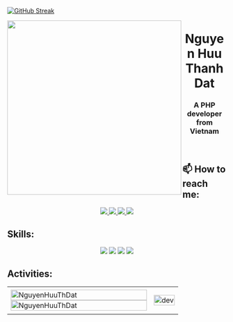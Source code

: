 [![GitHub Streak](https://github-readme-streak-stats.herokuapp.com?user=NguyenHuuThDat&theme=dracula&locale=vi)](https://git.io/streak-stats)

<img align="left" width="400" src="https://github.githubassets.com/images/modules/profile/profile-first-repo.svg">
<h1 align="center">Nguyen Huu Thanh Dat</h1>
<p align="center">
  <h3 align="center">A PHP developer from Vietnam</h3>
</p>


<!--- ✍ I'm a middle software developer at [](). -->

<br />

## 📫 How to reach me:
<p align="center">
  <a href="https://www.facebook.com/huudat178/" alt="Facebook">
    <img src="https://img.icons8.com/fluent/48/000000/facebook-new.png" target="_blank" />
  </a> 
  <a href="https://github.com/NguyenHuuThDat" alt="Github">
    <img src="https://img.icons8.com/fluent/48/000000/github.png"/>
  </a>
  <a href="https://www.linkedin.com/in/nguyenhuuthanhdat/" target="_blank">
    <img src="https://img.icons8.com/fluent/48/000000/linkedin.png"/>
  </a>
  <a href="mailto:huudatnh178@gmail.com" alt="Email">
    <img src="https://img.icons8.com/fluent/48/000000/mailing.png"/>
  </a>
</p>

## Skills:
<p align="center">
  <img src="https://img.icons8.com/color/48/000000/mysql-logo.png"/>
  <img src="https://img.icons8.com/color/48/000000/git.png"/>
  <img src="https://img.icons8.com/color/48/000000/visual-studio-code-2019.png"/>
  <img src="https://img.icons8.com/color/48/null/visual-studio--v2.png"/>
</p>

## Activities:
<table style="width:100%;">
  <tr>
    <td>
      <img src="https://github-readme-stats.vercel.app/api/top-langs/?username=NguyenHuuThDat&bg_color=FFFFFF00&text_color=179fa3&layout=compact&hide=CSS&langs_count=10&custom_title=Top%20ngôn%20ngữ%20được%20dùng" alt="NguyenHuuThDat" width="100%"/>
      <img src="https://github-readme-stats.vercel.app/api?username=NguyenHuuThDat" alt="NguyenHuuThDat" width="100%"/>
    </td>
    <td>
      <p align="center"> 
        <img src="https://cdn.dribbble.com/users/1059583/screenshots/4171367/coding-freak.gif" alt="dev" width="100%"/>
      </p>
    </td>
  </tr>
</table>

<!--
# Certificates:

<img align="right" width="400" src="https://github.githubassets.com/images/modules/profile/profile-joined-github.svg">

-->
